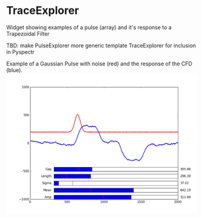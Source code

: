 # TraceExplorer
Widget showing examples of a pulse (array) and it's response to a Trapezoidal Filter

TBD: make PulseExplorer more generic
     template TraceExplorer for inclusion in Pyspectr

Example of a Gaussian Pulse with noise (red) and the response of the CFD (blue). 
![Image of Gaussian Pulse and CFD](https://github.com/ntbrewer/TraceExplorer/blob/master/GaussianCFD.png)
